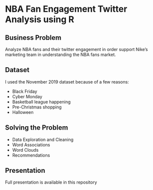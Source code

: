 # NBA Fan Engagement Twitter Analysis using R

## Business Problem 
Analyze NBA fans and their twitter engagement in order support Nike’s marketing team in understanding the NBA fans market. 

## Dataset
I used the November 2019 dataset because of a few reasons:
- Black Friday 
- Cyber Monday
- Basketball league happening
- Pre-Christmas shopping
- Halloween


## Solving the Problem
- Data Exploration and Cleaning
- Word Associations
- Word Clouds
- Recommendations

## Presentation
Full presentation is available in this repository
